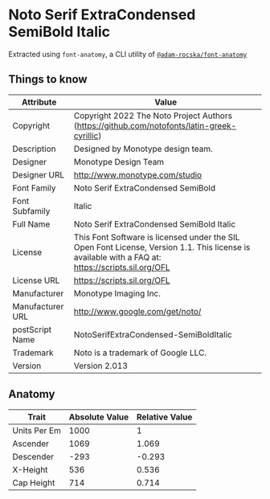 # Noto Serif ExtraCondensed SemiBold Italic

Extracted using `font-anatomy`, a CLI utility of
[`@adam-rocska/font-anatomy`](https://github.com/adam-rocska/font-anatomy)

## Things to know

| Attribute        | Value                                                                                                                                             |
| ---------------- | ------------------------------------------------------------------------------------------------------------------------------------------------- |
| Copyright        | Copyright 2022 The Noto Project Authors (https://github.com/notofonts/latin-greek-cyrillic)                                                       |
| Description      | Designed by Monotype design team.                                                                                                                 |
| Designer         | Monotype Design Team                                                                                                                              |
| Designer URL     | http://www.monotype.com/studio                                                                                                                    |
| Font Family      | Noto Serif ExtraCondensed SemiBold                                                                                                                |
| Font Subfamily   | Italic                                                                                                                                            |
| Full Name        | Noto Serif ExtraCondensed SemiBold Italic                                                                                                         |
| License          | This Font Software is licensed under the SIL Open Font License, Version 1.1. This license is available with a FAQ at: https://scripts.sil.org/OFL |
| License URL      | https://scripts.sil.org/OFL                                                                                                                       |
| Manufacturer     | Monotype Imaging Inc.                                                                                                                             |
| Manufacturer URL | http://www.google.com/get/noto/                                                                                                                   |
| postScript Name  | NotoSerifExtraCondensed-SemiBoldItalic                                                                                                            |
| Trademark        | Noto is a trademark of Google LLC.                                                                                                                |
| Version          | Version 2.013                                                                                                                                     |

## Anatomy

| Trait        | Absolute Value | Relative Value |
| ------------ | -------------- | -------------- |
| Units Per Em | 1000           | 1              |
| Ascender     | 1069           | 1.069          |
| Descender    | -293           | -0.293         |
| X-Height     | 536            | 0.536          |
| Cap Height   | 714            | 0.714          |
